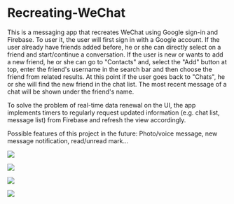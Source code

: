 # Recreating-WeChat

This is a messaging app that recreates WeChat using Google sign-in and Firebase. To user it, the user will first sign in with a Google account. If the user already have friends added before, he or she can directly select on a friend and start/continue a conversation. If the user is new or wants to add a new friend, he or she can go to "Contacts" and, select the "Add" button at top, enter the friend's username in the search bar and then choose the friend from related results. At this point if the user goes back to "Chats", he or she will find the new friend in the chat list. The most recent message of a chat will be shown under the friend's name.

To solve the problem of real-time data renewal on the UI, the app implements timers to regularly request updated information (e.g. chat list, message list) from Firebase and refresh the view accordingly.

Possible features of this project in the future: Photo/voice message, new message notification, read/unread mark...

![](https://github.com/RichieZhu26/Recreating-WeChat/blob/master/chat.jpeg)

![](https://github.com/RichieZhu26/Recreating-WeChat/blob/master/contact.jpeg)

![](https://github.com/RichieZhu26/Recreating-WeChat/blob/master/message.jpeg)

![](https://github.com/RichieZhu26/Recreating-WeChat/blob/master/add.jpeg)
